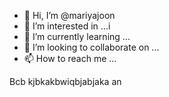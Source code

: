 - 👋 Hi, I’m @mariyajoon
- 👀 I’m interested in ...i
- 🌱 I’m currently learning ...
- 💞️ I’m looking to collaborate on ...
- 📫 How to reach me ...

<!---
mariyajoon/mariyajoon is a ✨ special ✨ repository because its `README.md` (this file) appears on your GitHub profile.
You can click the Preview link to take a look at your changes.
--->
Bcb kjbkakbwiqbjabjaka an 
